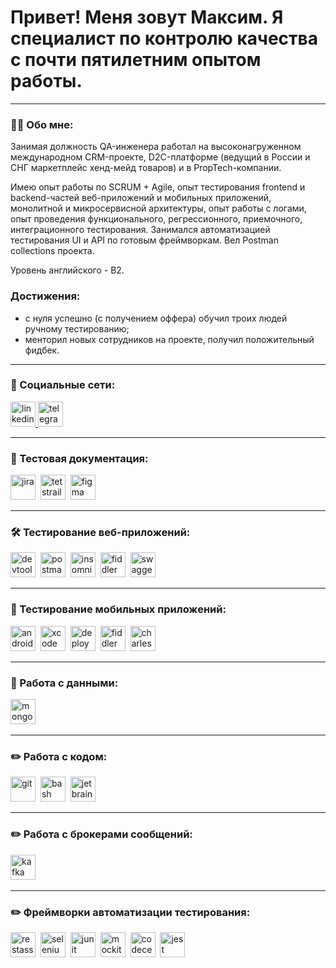 # Привет! Меня зовут Максим. Я специалист по контролю качества с почти пятилетним опытом работы. 

---

### 👨‍💻 Обо мне:

Занимая должность QA-инженера работал на высоконагруженном международном CRM-проекте, D2C-платформе (ведущий в России и СНГ маркетплейс хенд-мейд товаров) и в PropTech-компании.

Имею опыт работы по SCRUM + Agile, опыт тестирования frontend и backend-частей веб-приложений и мобильных приложений, монолитной и микросервисной архитектуры, опыт работы с логами, опыт проведения функционального, регрессионного, приемочного, интеграционного тестирования. Занимался автоматизацией тестирования UI и API по готовым фреймворкам. Вел Postman collections проекта.

Уровень английского - B2.

### Достижения:
- с нуля успешно (с получением оффера) обучил троих людей ручному тестированию;
- менторил новых сотрудников на проекте, получил положительный фидбек.

---
### 🤝 Социальные сети:

  <div id="badges">
    <a href="https://www.linkedin.com/in/olsenn/" target="_blank">
      <img src="https://cdn-icons-png.flaticon.com/512/2504/2504799.png" width="40" height="40" alt="linkedin" />
    </a>
    <a href="https://t.me/breakpointtt" target="_blank">
      <img src="https://cdn-icons-png.flaticon.com/512/2111/2111646.png" width="40" height="40" alt="telegram" />
    </a>
  </div>

---

### 📁 Тестовая документация:

<div>
  <img src="https://cdn.jsdelivr.net/gh/devicons/devicon/icons/jira/jira-original.svg" title="jira" alt="jira" width="40" height="40"/>&nbsp
  <img src="https://codahosted.io/packs/21236/unversioned/assets/LOGO/ba1091c59bab89cd2fd0f289622731fe16113d7b00905abe64759c313a4b73b76c1b0426076ed76cb74752234c734131df46992d5b8b48fc13e264240e4f7119f736cfeb64df36ded54b5cbf6198b9cadedf18dd0cac5c7dbcd16e6336c29363cd1292ba" title="testrail" alt="tetstrail" width="40" height="40"/>&nbsp
  <img src="https://cdn.jsdelivr.net/gh/devicons/devicon/icons/figma/figma-original.svg" title="figma" alt="figma" width="40" height="40"/>&nbsp
</div>

---

### 🛠 Тестирование веб-приложений:

<div>
  <img src="https://d33wubrfki0l68.cloudfront.net/38b5c953a4667366685d55db55d057c86db1fc54/a0fdc/static/acae6b24d940347661ca901ea07f47c1/chrome-dev-logo-icon.png" title="devtools" alt="devtools" width="40" height="40"/>&nbsp
  <img src="https://seeklogo.com/images/P/postman-logo-0087CA0D15-seeklogo.com.png" title="postman" alt="postman" width="40" height="40"/>&nbsp
  <img src="https://static-00.iconduck.com/assets.00/apps-insomnia-icon-2048x2048-2mq9u7v5.png" title="insomnia" alt="insomnia" width="40" height="40"/>&nbsp
  <img src="https://www.megaleechers.com/storage/Fiddler-Everywhere-Icon.png" title="fiddler" alt="fiddler" width="40" height="40"/>&nbsp
  <img src="https://static-00.iconduck.com/assets.00/swagger-icon-1024x1024-09037v1r.png" title="swagger" alt="swagger" width="40" height="40"/>&nbsp
</div>

---

### 📱 Тестирование мобильных приложений:

<div>
  <img src="https://cdn.jsdelivr.net/gh/devicons/devicon/icons/androidstudio/androidstudio-original.svg" title="android-studio" alt="android-studio" width="40" height="40"/>&nbsp
  <img src="https://cdn.jsdelivr.net/gh/devicons/devicon/icons/xcode/xcode-original.svg" title="xcode" alt="xcode" width="40" height="40"/>&nbsp
  <img src="https://play-lh.googleusercontent.com/AOPLh8AvXlTt5evzK-koQIyR7SFjoj6MMcW45eFtY0WSuU4Fz4burnpKwGp9k0wv-gk" title="deploygate" alt="deploygate" width="40" height="40"/>&nbsp
  <img src="https://www.megaleechers.com/storage/Fiddler-Everywhere-Icon.png" title="fiddler" alt="fiddler" width="40" height="40"/>&nbsp
  <img src="https://cdn.icon-icons.com/icons2/3053/PNG/512/charles_proxy_macos_bigsur_icon_190302.png" title="charles-proxy" alt="charles-proxy" width="40" height="40"/>&nbsp
</div>

---

### 💾 Работа с данными:

<div>
  <img src="https://cdn.jsdelivr.net/gh/devicons/devicon/icons/mongodb/mongodb-original.svg" title="mongodb" alt="mongodb" width="40" height="40"/>&nbsp
</div>

---

### ✏️ Работа с кодом:

<div>
  <img src="https://cdn.jsdelivr.net/gh/devicons/devicon/icons/git/git-original.svg" title="git" alt="git" width="40" height="40"/>&nbsp
  <img src="https://upload.wikimedia.org/wikipedia/commons/thumb/4/4b/Bash_Logo_Colored.svg/1024px-Bash_Logo_Colored.svg.png?20180723054350" title="bash" alt="bash" width="40" height="40"/>&nbsp
  <img src="https://banner2.cleanpng.com/20180529/gjl/kisspng-jetbrains-software-development-intellij-idea-compu-5b0d25859b8600.148239301527588229637.jpg" title="jetbrains" alt="jetbrains" width="40" height="40"/>&nbsp
  
</div>

---

### ✏️ Работа с брокерами сообщений:

<div>
  <img src="https://encrypted-tbn0.gstatic.com/images?q=tbn:ANd9GcRLuAABGJh3gY6vcs88FsfuOBE9PuHUWMPcXw&s" title="kafka" alt="kafka" width="40" height="40"/>&nbsp
</div>

---

### ✏️ Фреймворки автоматизации тестирования:

<div>
  <img src="https://cdn.springpeople.com/media/Rest%20Assured.png" title="restassured" alt="restassured" width="40" height="40"/>&nbsp
  <img src="https://static-00.iconduck.com/assets.00/selenium-icon-2048x1986-3fr2ikf8.png" title="selenium" alt="selenium" width="40" height="40"/>&nbsp
  <img src="https://avatars.githubusercontent.com/u/874086?s=200&v=4" title="junit" alt="junit" width="40" height="40"/>&nbsp
  <img src="https://site.mockito.org/javadoc/current/org/mockito/logo.png" title="mockito" alt="mockito" width="40" height="40"/>&nbsp
  <img src="https://cdn.icon-icons.com/icons2/3911/PNG/512/codeceptjs_logo_icon_247321.png" title="codeceptjs" alt="codeceptjs" width="40" height="40"/>&nbsp
  <img src="https://encrypted-tbn0.gstatic.com/images?q=tbn:ANd9GcS8yxHXwueBnvflyX9jpuZVfElh93iUowpf2Q&s" title="jest" alt="jest" width="40" height="40"/>&nbsp
</div>
